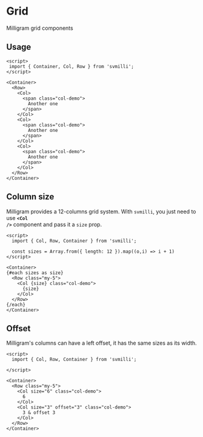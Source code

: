 # Grid

Milligram grid components

## Usage

<div style="display:none">
  ```example
  <style>
  :global(.col-demo) {
    background: #d1d1d1;
    border-radius: .4rem;
    display: flex;
    text-transform: uppercase;
    justify-content: center;
    align-items: center;
    /* font-weight: bold; */
    text-align: center;
  }
  :global(.my-5) {
    margin-top: 1rem;
    margin-bottom: 1rem;
  }
  </style>
  ```
</div>

```example
<script>
 import { Container, Col, Row } from 'svmilli';
</script>

<Container>
  <Row>
    <Col>
      <span class="col-demo">
        Another one
      </span>
    </Col>
    <Col>
      <span class="col-demo">
        Another one
      </span>
    </Col>
    <Col>
      <span class="col-demo">
        Another one
      </span>
    </Col>
  </Row>
</Container>
```

## Column size

Milligram provides a 12-columns grid system.
With `svmilli`, you just need to use <code><strong>&lt;Col /&gt;</strong></code> component and pass it a `size` prop.

```example
<script>
  import { Col, Row, Container } from 'svmilli';

  const sizes = Array.from({ length: 12 }).map((o,i) => i + 1)
</script>

<Container>
{#each sizes as size}
  <Row class="my-5">
    <Col {size} class="col-demo">
      {size}
    </Col>
  </Row>
{/each}
</Container>
```

## Offset

Milligram's columns can have a left offset, it has the same sizes as its width.

```example
<script>
  import { Col, Row, Container } from 'svmilli';

</script>

<Container>
  <Row class="my-5">
    <Col size="6" class="col-demo">
      6
    </Col>
    <Col size="3" offset="3" class="col-demo">
      3 & offset 3
    </Col>
  </Row>
</Container>
```

